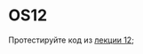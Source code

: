 # OS12

Протестируйте код из [лекции 12](https://github.com/mlkv52git/sibsutis_os-2023/blob/main/Лекции/Лекция12-2022.pdf);
